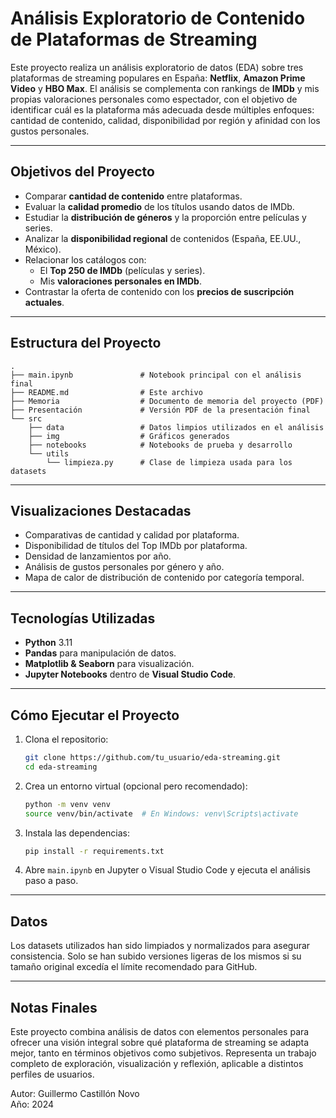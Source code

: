 # Análisis Exploratorio de Contenido de Plataformas de Streaming

Este proyecto realiza un análisis exploratorio de datos (EDA) sobre tres plataformas de streaming populares en España: **Netflix**, **Amazon Prime Video** y **HBO Max**. El análisis se complementa con rankings de **IMDb** y mis propias valoraciones personales como espectador, con el objetivo de identificar cuál es la plataforma más adecuada desde múltiples enfoques: cantidad de contenido, calidad, disponibilidad por región y afinidad con los gustos personales.

---

## Objetivos del Proyecto

- Comparar **cantidad de contenido** entre plataformas.
- Evaluar la **calidad promedio** de los títulos usando datos de IMDb.
- Estudiar la **distribución de géneros** y la proporción entre películas y series.
- Analizar la **disponibilidad regional** de contenidos (España, EE.UU., México).
- Relacionar los catálogos con:
  - El **Top 250 de IMDb** (películas y series).
  - Mis **valoraciones personales en IMDb**.
- Contrastar la oferta de contenido con los **precios de suscripción actuales**.

---

## Estructura del Proyecto

```
.
├── main.ipynb               # Notebook principal con el análisis final
├── README.md                # Este archivo
├── Memoria                  # Documento de memoria del proyecto (PDF)
├── Presentación             # Versión PDF de la presentación final
└── src
    ├── data                 # Datos limpios utilizados en el análisis
    ├── img                  # Gráficos generados
    ├── notebooks            # Notebooks de prueba y desarrollo
    └── utils
        └── limpieza.py      # Clase de limpieza usada para los datasets
```

---

## Visualizaciones Destacadas

- Comparativas de cantidad y calidad por plataforma.
- Disponibilidad de títulos del Top IMDb por plataforma.
- Densidad de lanzamientos por año.
- Análisis de gustos personales por género y año.
- Mapa de calor de distribución de contenido por categoría temporal.

---

## Tecnologías Utilizadas

- **Python** 3.11
- **Pandas** para manipulación de datos.
- **Matplotlib & Seaborn** para visualización.
- **Jupyter Notebooks** dentro de **Visual Studio Code**.

---

## Cómo Ejecutar el Proyecto

1. Clona el repositorio:
   ```bash
   git clone https://github.com/tu_usuario/eda-streaming.git
   cd eda-streaming
   ```

2. Crea un entorno virtual (opcional pero recomendado):
   ```bash
   python -m venv venv
   source venv/bin/activate  # En Windows: venv\Scripts\activate
   ```

3. Instala las dependencias:
   ```bash
   pip install -r requirements.txt
   ```

4. Abre `main.ipynb` en Jupyter o Visual Studio Code y ejecuta el análisis paso a paso.

---

## Datos

Los datasets utilizados han sido limpiados y normalizados para asegurar consistencia. Solo se han subido versiones ligeras de los mismos si su tamaño original excedía el límite recomendado para GitHub.

---

## Notas Finales

Este proyecto combina análisis de datos con elementos personales para ofrecer una visión integral sobre qué plataforma de streaming se adapta mejor, tanto en términos objetivos como subjetivos. Representa un trabajo completo de exploración, visualización y reflexión, aplicable a distintos perfiles de usuarios.

Autor: Guillermo Castillón Novo  
Año: 2024



